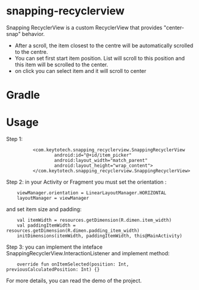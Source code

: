 # snapping-recyclerview

Snapping RecyclerView is a custom RecyclerView that provides "center-snap" behavior.
- After a scroll, the item closest to the centre will be automatically scrolled to the centre.
- You can set first start item position. List will scroll to this position and this item will be scrolled to the center.
- on click you can select item and it will scroll to center

# Gradle



# Usage
Step 1: 

              <com.keytotech.snapping_recyclerview.SnappingRecyclerView
                      android:id="@+id/item_picker"
                      android:layout_width="match_parent"
                      android:layout_height="wrap_content">
              </com.keytotech.snapping_recyclerview.SnappingRecyclerView>
 
 Step 2: in your Activity or Fragment you must set the orientation :
        
        viewManager.orientation = LinearLayoutManager.HORIZONTAL
        layoutManager = viewManager
        
   and set item size and padding:
        
        val itemWidth = resources.getDimension(R.dimen.item_width)
        val paddingItemWidth = resources.getDimension(R.dimen.padding_item_width)
        initDimensions(itemWidth, paddingItemWidth, this@MainActivity)
        
Step 3: you can implement the inteface SnappingRecyclerView.InteractionListener and implement method: 
        
        override fun onItemSelected(position: Int, previousCalculatedPosition: Int) {}
        
For more details, you can read the demo of the project.


 
